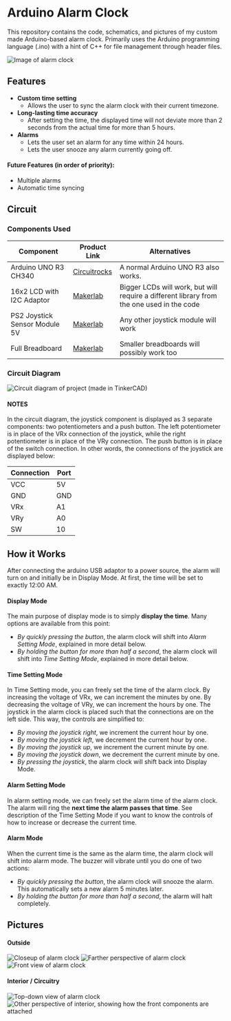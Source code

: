 # Arduino Alarm Clock
This repository contains the code, schematics, and pictures of my custom made Arduino-based alarm clock. Primarily uses the Arduino programming language (.ino) with a hint of C++ for file management through header files.

![Image of alarm clock](https://github.com/jayinterrobang/arduino-alarm/blob/main/images/alarm-clock-image-1.JPG)

## Features

- **Custom time setting**
    - Allows the user to sync the alarm clock with their current timezone.
- **Long-lasting time accuracy**
    - After setting the time, the displayed time will not deviate more than 2 seconds from the actual time for more than 5 hours.
- **Alarms**
    - Lets the user set an alarm for any time within 24 hours.
    - Lets the user snooze any alarm currently going off.

#### Future Features (in order of priority):
- Multiple alarms
- Automatic time syncing


## Circuit

### Components Used

| Component | Product Link | Alternatives |
|----------|-----------|-------|
| Arduino UNO R3 CH340 | [Circuitrocks](https://circuit.rocks/products/arduino-uno-r3-ch340?srsltid=AfmBOorfvkTrYXO3PM-1DmKzO5XjVEcX1r3ql2juuECp4jREYsKT1It7) | A normal Arduino UNO R3 also works. |
| 16x2 LCD with I2C Adaptor | [Makerlab](https://www.makerlab-electronics.com/products/16x2-lcd-display-i2c-white-on-blue?srsltid=AfmBOoo7WMoDt_drLrZEz3xNRIUCMjZNSTRs382Evmy1ZjbHN98qeva8) | Bigger LCDs will work, but will require a different library from the one used in the code |
| PS2 Joystick Sensor Module 5V | [Makerlab](https://www.makerlab-electronics.com/products/ps2-joystick-sensor-module-5v?srsltid=AfmBOoqMCSAS8wYtjJ3GqIKvTer6O2OKeIfYBth8jfc1SdGsg9M107M3) | Any other joystick module will work |
| Full Breadboard | [Makerlab](https://www.makerlab-electronics.com/products/solder-less-pcb-breadboard-syb-mb102-830-800-400-170-tie-points-circuit-solderless-half-full-size?srsltid=AfmBOoqObq_0juRriIgIwXXEIq-aPE1NXWbfMbkLIs-3F_PujRlwKLGX) | Smaller breadboards will possibly work too |

### Circuit Diagram
![Circuit diagram of project (made in TinkerCAD)](https://github.com/jayinterrobang/arduino-alarm/blob/main/images/circuit-diagram.png "Circuit diagram")

#### NOTES

In the circuit diagram, the joystick component is displayed as 3 separate components: two potentiometers and a push button. The left potentiometer is in place of the VRx connection of the joystick, while the right potentiometer is in place of the VRy connection. The push button is in place of the switch connection. In other words, the connections of the joystick are displayed below:

| Connection | Port |
| --- | --- |
| VCC | 5V |
| GND | GND |
| VRx | A1 |
| VRy | A0 |
| SW | 10 |

## How it Works
After connecting the arduino USB adaptor to a power source, the alarm will turn on and initially be in Display Mode. At first, the time will be set to exactly 12:00 AM.

#### Display Mode

The main purpose of display mode is to simply **display the time**. Many options are available from this point:

- *By quickly pressing the button*, the alarm clock will shift into *Alarm Setting Mode*, explained in more detail below.
- *By holding the button for more than half a second*, the alarm clock will shift into *Time Setting Mode*, explained in more detail below.

#### Time Setting Mode

In Time Setting mode, you can freely set the time of the alarm clock. By increasing the voltage of VRx, we can increment the minutes by one. By decreasing the voltage of VRy, we can increment the hours by one. The joystick in the alarm clock is placed such that the connections are on the left side. This way, the controls are simplified to:

- *By moving the joystick right*, we increment the current hour by one.
- *By moving the joystick left*, we decrement the current hour by one.
- *By moving the joystick up*, we increment the current minute by one.
- *By moving the joystick down*, we decrement the current minute by one.
- *By pressing the joystick*, the alarm clock will shift back into Display Mode.
#### Alarm Setting Mode

In alarm setting mode, we can freely set the alarm time of the alarm clock. The alarm will ring the **next time the alarm passes that time**. See description of the Time Setting Mode if you want to know the controls of how to increase or decrease the current time.

#### Alarm Mode

When the current time is the same as the alarm time, the alarm clock will shift into alarm mode. The buzzer will vibrate until you do one of two actions:

- *By quickly pressing the button*, the alarm clock will snooze the alarm. This automatically sets a new alarm 5 minutes later.
- *By holding the button for more than half a second*, the alarm will halt completely. 

## Pictures

#### Outside
![Closeup of alarm clock](https://github.com/jayinterrobang/arduino-alarm/blob/main/images/closeup.JPG)
![Farther perspective of alarm clock](https://github.com/jayinterrobang/arduino-alarm/blob/main/images/alarm-clock-image-2.JPG)
![Front view of alarm clock](https://github.com/jayinterrobang/arduino-alarm/blob/main/images/alarm-clock-image-3.JPG)

#### Interior / Circuitry
![Top-down view of alarm clock](https://github.com/jayinterrobang/arduino-alarm/blob/main/images/interior-image-2.JPG)
![Other perspective of interior, showing how the front components are attached](https://github.com/jayinterrobang/arduino-alarm/blob/main/images/interior-image-4.JPG)

